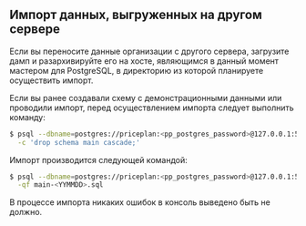 ## Импорт данных, выгруженных на другом сервере

Если вы переносите данные организации с другого сервера, загрузите дамп и разархивируйте его на хосте, являющимся в данный момент мастером для
PostgreSQL, в директорию из которой планируете осуществить импорт.

Если вы ранее создавали схему с демонстрационными данными или проводили импорт,
перед осуществлением импорта следует выполнить команду:

```bash
$ psql --dbname=postgres://priceplan:<pp_postgres_password>@127.0.0.1:5432/priceplan \
  -с 'drop schema main cascade;'
```

Импорт производится следующей командой:

```bash
$ psql --dbname=postgres://priceplan:<pp_postgres_password>@127.0.0.1:5432/priceplan \
  -qf main-<YYMMDD>.sql
```

В процессе импорта никаких ошибок в консоль выведено быть не должно.
